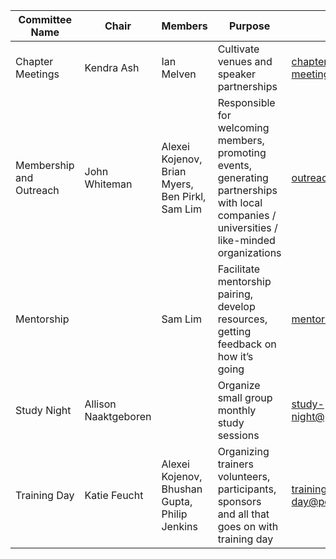 | Committee Name | Chair | Members | Purpose | Contact |
| -------------- | ----- | ------- | ------- | ------- |
| Chapter Meetings | Kendra Ash | Ian Melven | Cultivate venues and speaker partnerships | chapter-meetings@pdxowasp.org |
| Membership and Outreach | John Whiteman | Alexei Kojenov, Brian Myers, Ben Pirkl, Sam Lim | Responsible for welcoming members, promoting events, generating partnerships with local companies / universities / like-minded organizations | outreach@pdxowasp.org |
| Mentorship | | Sam Lim | Facilitate mentorship pairing, develop resources, getting feedback on how it’s going | mentorship@pdxowasp.org |
| Study Night | Allison Naaktgeboren | | Organize small group monthly study sessions | study-night@pdxowasp.org |
| Training Day | Katie Feucht | Alexei Kojenov, Bhushan Gupta, Philip Jenkins | Organizing trainers volunteers, participants, sponsors and all that goes on with training day | training-day@pdxowasp.org |
